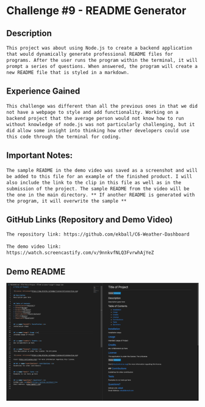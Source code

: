 # Challenge #9 - README Generator

## Description

    This project was about using Node.js to create a backend application that would dynamically generate professional README files for programs. After the user runs the program within the terminal, it will prompt a series of questions. When answered, the program will create a new README file that is styled in a markdown.


## Experience Gained

    This challenge was different than all the previous ones in that we did not have a webpage to style and add functionality. Working on a backend project that the average person would not know how to run without knowledge of node.js was not particularly challenging, but it did allow some insight into thinking how other developers could use this code through the terminal for coding.

## Important Notes:

    The sample README in the demo video was saved as a screenshot and will be added to this file for an example of the finished product. I will also include the link to the clip in this file as well as in the submission of the project. The sample README from the video will be the one in the main directory. ** If another README is generated with the program, it will overwrite the sample **

## GitHub Links (Repository and Demo Video)

    The repository link: https://github.com/ekball/C6-Weather-Dashboard

    The demo video link: https://watch.screencastify.com/v/9nnkvfNLQ3FvrwhAjYeZ

## Demo README

![demo-README-file](./assets/images/screenshot.png)